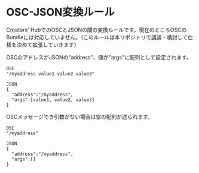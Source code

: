 # OSC-JSON変換ルール

Creators' HubでのOSCとJSONの間の変換ルールです。現在のところOSCのBundleには対応していません。（このルールは本リポジトリで議論・検討して仕様を決めて拡張していきます）

OSCのアドレスがJSONの"address"、値が"args"に配列として設定されます。

```
OSC
"/myaddress value1 value2 value3"

JSON
{
  "address":"/myaddress",
  "args":[value1, value2, value3]
}
```

OSCメッセージでき引数がない場合は空の配列が送られます。

```
OSC
"/myaddress"

JSON
{
  "address":"/myaddress",
  "args":[]
}
```
